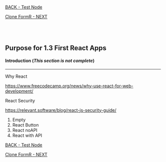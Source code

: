 
<!-- ------------------------------------------------------------------------- -->

<div class="page-back">

[BACK - Test Node](/Setup/purposes/pfr0102_Test-Node.md)
</div><div class="page-next">

[Clone FormR - NEXT](/Setup/purposes/pfr0103_Clone-FormR.md)
</div><div style="margin-top:35px">&nbsp;</div>
 
<!-- ------------------------------------------------------------------------- -->

## Purpose for 1.3 First React Apps

#### Introduction  (*This section is not complete*)
----
Why React

https://www.freecodecamp.org/news/why-use-react-for-web-development/

React Security

https://relevant.software/blog/react-js-security-guide/


1. Empty
2. React Button
3. React noAPI
4. React with API

<!-- ------------------------------------------------------------------------- -->

<div class="page-back">

[BACK - Test Node](/Setup/purposes/pfr0102_Test-Node.md)
</div><div class="page-next">

[Clone FormR - NEXT](/Setup/purposes/pfr0103_Clone-FormR.md)
</div>
<!-- ------------------------------------------------------------------------- -->
